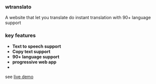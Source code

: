### wtranslato

A website that let you translate do instant translation with 90+ language support

### key features
- **Text to speech support**
- **Copy text support**
- **90+ language support**
- **progressive web app**
- 
see [live demo](https://www.wtranslate-app.netlify.com)
